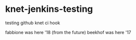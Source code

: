 # knet-jenkins-testing
testing github knet ci hook

fabbione was here '18 (from the future)
beekhof was here '17
